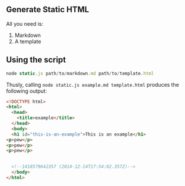 ## Generate Static HTML

All you need is:

1. Markdown
2. A template

## Using the script

```Javascript
node static.js path/to/markdown.md path/to/template.html
```

Thusly, calling `node static.js example.md template.html` produces the following output:

```HTML
<!DOCTYPE html>
<html>
  <head>
    <title>example</title>
  </head>
  <body>
  <h1 id="this-is-an-example">This is an example</h1>
<p>pew</p>
<p>pew</p>
<p>pew</p>

  
  <!--1418579642357 (2014-12-14T17:54:02.357Z)-->
  </body>
</html>
```
